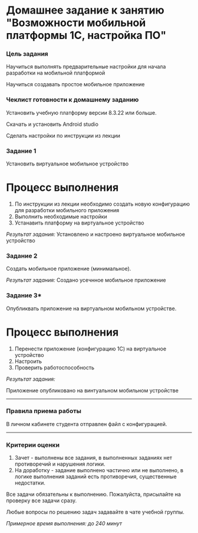 # Домашнее задание к занятию "Возможности мобильной платформы 1С, настройка ПО"

### Цель задания

Научиться выполнять предварительные настройки для начала разработки на  мобильной платформой

Научиться создавать простое мобильное приложение


### Чеклист готовности к домашнему заданию

Установить учебную платформу версии 8.3.22 или больше.

Скачать и установить Android studio

Сделать настройки по инструкции из лекции

### Задание 1
Установить виртуальное мобильное устройство

# Процесс выполнения
1. По инструкции из лекции необходимо создать новую конфигурацию для разработки мобильного приложения
2. Выполнить необходимые настройки
3. Устанавить платформу на виртуальное устройство

 
*Результат задания:* 
Установлено и настроено виртуальное мобильное устройство

### Задание 2
Создать мобильное приложение (минимальное).

*Результат задания:* 
Создано усечнное мобильное приложение



### Задание 3*
Опубликвать приложение на виртуальном мобильном устройстве.

# Процесс выполнения
1. Перенести приложение (конфигурацию 1С) на виртуальное устройство
2. Настроить
3. Проверить работоспособность

*Результат задания:* 

Приложение опубликовано на винтуальном мобильном устройстве


------

### Правила приема работы

В личном кабинете студента отправлен файл с конфигурацией.


------
### Критерии оценки

1. Зачет - выполнены все задания, в выполненных заданиях нет противоречий и нарушения логики. 
2. На доработку - задание выполнено частично или не выполнено, в логике выполнения заданий есть противоречия, существенные недостатки.

Все задачи обязательны к выполнению. Пожалуйста, присылайте на проверку все задачи сразу.

Любые вопросы по решению задач задавайте в чате учебной группы.

*Примерное время выполнения: до 240 минут*


